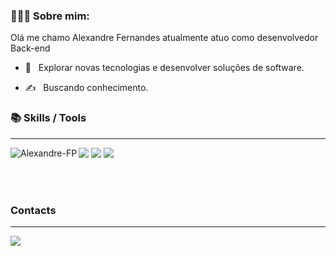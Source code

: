 
### 👨🏽‍💻 Sobre mim:

Olá me chamo Alexandre Fernandes atualmente atuo como desenvolvedor Back-end

- 🤔 &nbsp; Explorar novas tecnologias e desenvolver soluções de software.

- ✍️ &nbsp; Buscando conhecimento.

### 📚 Skills / Tools
---

 <img align="left" src="https://github-readme-stats.vercel.app/api/top-langs/?username=Alexandre-FP&&langs_count=6&theme=dark&layout=compact" alt="Alexandre-FP" />
 
<p>
  <img src="https://img.shields.io/badge/VS%20Code-007ACC.svg?&style=flat-square&for-the-badge&logo=visual-studio-code&logoColor=white" />
  <img src="https://img.shields.io/badge/github-171516?style=flat-square&for-the-badge&logo=github&logoColor=white" />
  <img src="https://img.shields.io/badge/git-F05033?style=flat-square&for-the-badge&logo=git&logoColor=white" />
</p>

<br />
<br />

### Contacts
---
<p>
  <a href="https://www.linkedin.com/in/alexandre-fernandes-488b461a0/"><img src="https://img.shields.io/badge/-Linkedin-0077B5?style=flat-square&for-the-badge&logo=Linkedin&logoColor=white"/></a>
</p>



